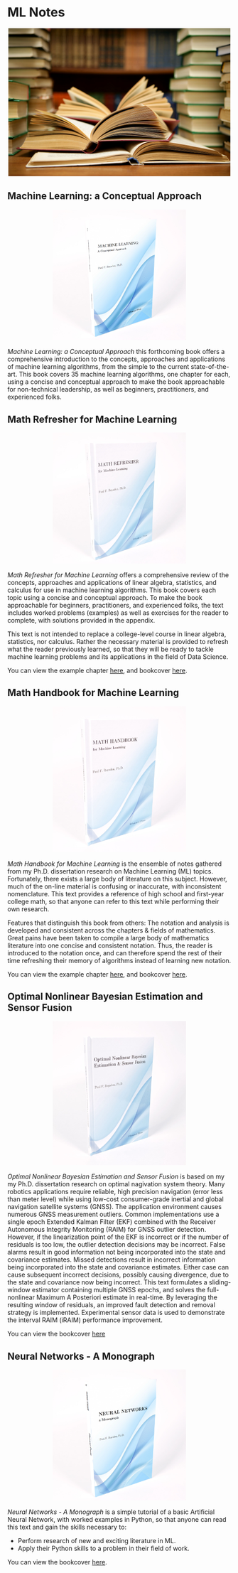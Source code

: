 # ML Notes

<p align="center">
	<img width="500" img src="https://github.com/pfroysdon/publications/blob/main/figures/textbooks.jpg">
</p>


## Machine Learning: a Conceptual Approach
<p align="center">
	<img width="300" img src="https://github.com/pfroysdon/publications/blob/main/figures/Machine_Learning_A_Conceptual_Approach2.png">
</p>


*Machine Learning: a Conceptual Approach* this forthcoming book offers a comprehensive introduction to the concepts, approaches and applications of machine learning algorithms, from the simple to the current state-of-the-art.
This book covers 35 machine learning algorithms, one chapter for each, using a concise and conceptual approach to make the book approachable for non-technical leadership, as well as beginners, practitioners, and experienced folks.


## Math Refresher for Machine Learning
<p align="center">
	<img width="300" img src="https://github.com/pfroysdon/publications/blob/main/figures/Math_Refresher_for_Machine_Learning.JPG">
</p>

*Math Refresher for Machine Learning* offers a comprehensive review of the concepts, approaches and applications of linear algebra, statistics, and calculus for use in machine learning algorithms.
This book covers each topic using a concise and conceptual approach.
To make the book approachable for beginners, practitioners, and experienced folks, the text includes worked problems (examples) as well as exercises for the reader to complete, with solutions provided in the appendix.

This text is not intended to replace a college-level course in linear algebra, statistics, nor calculus. 
Rather the necessary material is provided to refresh what the reader previously learned, so that they will be ready to tackle machine learning problems and its applications in the field of Data Science.

You can view the example chapter [here](https://github.com/pfroysdon/publications/blob/main/Books/Math_Refresher_for_Machine_Learning/Math_Refresher_for_Machine_Learning%20-%20example_chapter.pdf), and bookcover [here](https://github.com/pfroysdon/publications/blob/main/Books/Math_Refresher_for_Machine_Learning/Math_Refresher_for_Machine_Learning%20-%20bookcover.pdf).


## Math Handbook for Machine Learning
<p align="center">
	<img width="300" img src="https://github.com/pfroysdon/publications/blob/main/figures/Math_Handbook_for_Machine_Learning.JPG">
</p>

*Math Handbook for Machine Learning* is the ensemble of notes gathered from my Ph.D. dissertation research on Machine Learning (ML) topics.
Fortunately, there exists a large body of literature on this subject.
However, much of the on-line material is confusing or inaccurate, with inconsistent nomenclature.
This text provides a reference of high school and first-year college math, so that anyone can refer to this text while performing their own research.

Features that distinguish this book from others:
The notation and analysis is developed and consistent across the chapters & fields of mathematics.
Great pains have been taken to compile a large body of mathematics literature into one concise and consistent notation.
Thus, the reader is introduced to the notation once, and can therefore spend the rest of their time refreshing their memory of algorithms instead of learning new notation.

You can view the example chapter [here](https://github.com/pfroysdon/publications/blob/main/Books/Math_Handbook_for_Machine_Learning/Math_Handbook_for_Machine_Learning%20-%20example_chapter.pdf), and bookcover [here](https://github.com/pfroysdon/publications/blob/main/Books/Math_Handbook_for_Machine_Learning/Math_Handbook_for_Machine_Learning%20-%20bookcover.pdf).


## Optimal Nonlinear Bayesian Estimation and Sensor Fusion
<p align="center">
	<img width="300" img src="https://github.com/pfroysdon/publications/blob/main/figures/Optimal_Nonlinear_Bayesian_Estimation_and_Sensor_Fusion.JPG">
</p>

*Optimal Nonlinear Bayesian Estimation and Sensor Fusion* is based on my my Ph.D. dissertation research on optimal nagivation system theory.
Many robotics applications require reliable, high precision navigation (error less than meter level) while using low-cost consumer-grade inertial and global navigation satellite systems (GNSS). 
The application environment causes numerous GNSS measurement outliers. Common implementations use a single epoch Extended Kalman Filter (EKF) combined with the Receiver Autonomous Integrity Monitoring (RAIM) for GNSS outlier detection. 
However, if the linearization point of the EKF is incorrect or if the number of residuals is too low, the outlier detection decisions may be incorrect. 
False alarms result in good information not being incorporated into the state and covariance estimates. 
Missed detections result in incorrect information being incorporated into the state and covariance estimates. 
Either case can cause subsequent incorrect decisions, possibly causing divergence, due to the state and covariance now being incorrect. 
This text formulates a sliding-window estimator containing multiple GNSS epochs, and solves the full-nonlinear Maximum A Posteriori estimate in real-time. 
By leveraging the resulting window of residuals, an improved fault detection and removal strategy is implemented. 
Experimental sensor data is used to demonstrate the interval RAIM (iRAIM) performance improvement.

You can view the bookcover [here](https://github.com/pfroysdon/publications/blob/main/Books/Optimal_Nonlinear_Bayesian_Estimation_and_Sensor_Fusion/Optimal_Nonlinear_Bayesian_Estimation_and_Sensor_Fusion%20-%20bookcover.pdf)


## Neural Networks - A Monograph
<p align="center">
	<img width="300" img src="https://github.com/pfroysdon/publications/blob/main/figures/Neural_Networks_a_monograph.png">
</p>

*Neural Networks - A Monograph* is a simple tutorial of a basic Artificial Neural Network, with worked examples in Python, so that anyone can read this text and gain the skills necessary to: 
* Perform research of new and exciting literature in ML. 
* Apply their Python skills to a problem in their field of work.

You can view the bookcover [here](https://github.com/pfroysdon/publications/blob/main/Books/Neural_Networks/Neural_Networks%20-%20bookcover.pdf).